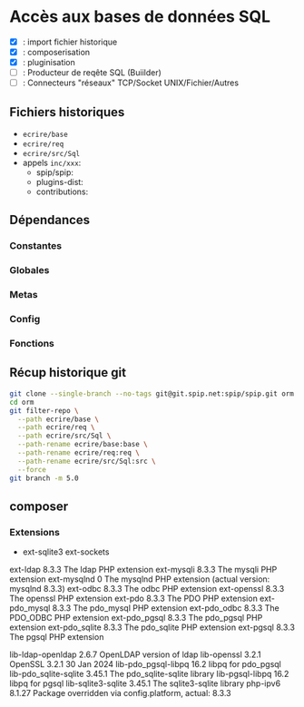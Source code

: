# Accès aux bases de données SQL

- [x] : import fichier historique
- [x] : composerisation
- [x] : pluginisation
- [ ] : Producteur de reqête SQL (Buiilder)
- [ ] : Connecteurs "réseaux" TCP/Socket UNIX/Fichier/Autres

## Fichiers historiques

- `ecrire/base`
- `ecrire/req`
- `ecrire/src/Sql`
- appels `inc/xxx`:
  - spip/spip:
  - plugins-dist:
  - contributions:

## Dépendances

### Constantes

### Globales

### Metas

### Config

### Fonctions

## Récup historique git

```bash
git clone --single-branch --no-tags git@git.spip.net:spip/spip.git orm
cd orm
git filter-repo \
  --path ecrire/base \
  --path ecrire/req \
  --path ecrire/src/Sql \
  --path-rename ecrire/base:base \
  --path-rename ecrire/req:req \
  --path-rename ecrire/src/Sql:src \
  --force
git branch -m 5.0
```

## composer

### Extensions

- ext-sqlite3
ext-sockets

ext-ldap                 8.3.3    The ldap PHP extension
ext-mysqli               8.3.3    The mysqli PHP extension
ext-mysqlnd              0        The mysqlnd PHP extension (actual version: mysqlnd 8.3.3)
ext-odbc                 8.3.3    The odbc PHP extension
ext-openssl              8.3.3    The openssl PHP extension
ext-pdo                  8.3.3    The PDO PHP extension
ext-pdo_mysql            8.3.3    The pdo_mysql PHP extension
ext-pdo_odbc             8.3.3    The PDO_ODBC PHP extension
ext-pdo_pgsql            8.3.3    The pdo_pgsql PHP extension
ext-pdo_sqlite           8.3.3    The pdo_sqlite PHP extension
ext-pgsql                8.3.3    The pgsql PHP extension

lib-ldap-openldap        2.6.7    OpenLDAP version of ldap
lib-openssl              3.2.1    OpenSSL 3.2.1 30 Jan 2024
lib-pdo_pgsql-libpq      16.2     libpq for pdo_pgsql
lib-pdo_sqlite-sqlite    3.45.1   The pdo_sqlite-sqlite library
lib-pgsql-libpq          16.2     libpq for pgsql
lib-sqlite3-sqlite       3.45.1   The sqlite3-sqlite library
php-ipv6                 8.1.27   Package overridden via config.platform, actual: 8.3.3

